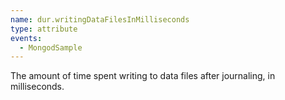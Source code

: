 ```yaml
---
name: dur.writingDataFilesInMilliseconds
type: attribute
events:
  - MongodSample
---
```


The amount of time spent writing to data files after journaling, in milliseconds.